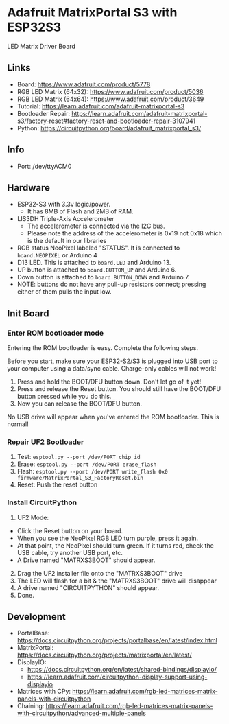 # Adafruit MatrixPortal S3 with ESP32S3
LED Matrix Driver Board

## Links
* Board: https://www.adafruit.com/product/5778
* RGB LED Matrix (64x32): https://www.adafruit.com/product/5036
* RGB LED Matrix (64x64): https://www.adafruit.com/product/3649
* Tutorial: https://learn.adafruit.com/adafruit-matrixportal-s3
* Bootloader Repair: https://learn.adafruit.com/adafruit-matrixportal-s3/factory-reset#factory-reset-and-bootloader-repair-3107941
* Python: https://circuitpython.org/board/adafruit_matrixportal_s3/

## Info
* Port: /dev/ttyACM0

## Hardware
* ESP32-S3 with 3.3v logic/power.
  - It has 8MB of Flash and 2MB of RAM.
* LIS3DH Triple-Axis Accelerometer
  - The accelerometer is connected via the I2C bus.
  - Please note the address of the accelerometer is 0x19 not 0x18 which is the default in our libraries
* RGB status NeoPixel labeled "STATUS". It is connected to `board.NEOPIXEL` or Arduino 4
* D13 LED. This is attached to `board.LED` and Arduino 13.
* UP button is attached to `board.BUTTON_UP` and Arduino 6.
* Down button is attached to `board.BUTTON_DOWN` and Arduino 7.
* NOTE: buttons do not have any pull-up resistors connect; pressing either of them pulls the input low.

## Init Board
### Enter ROM bootloader mode
Entering the ROM bootloader is easy. Complete the following steps.

Before you start, make sure your ESP32-S2/S3 is plugged into USB port to your computer using a data/sync cable. Charge-only cables will not work!

1. Press and hold the BOOT/DFU button down. Don't let go of it yet!
2. Press and release the Reset button. You should still have the BOOT/DFU button pressed while you do this.
3. Now you can release the BOOT/DFU button.

No USB drive will appear when you've entered the ROM bootloader. This is normal!

### Repair UF2 Bootloader
1. Test:  `esptool.py --port /dev/PORT chip_id`
2. Erase: `esptool.py --port /dev/PORT erase_flash`
3. Flash: `esptool.py --port /dev/PORT write_flash 0x0 firmware/MatrixPortal_S3_FactoryReset.bin`
4. Reset: Push the reset button

### Install CircuitPython
1. UF2 Mode:
  - Click the Reset button on your board.
  - When you see the NeoPixel RGB LED turn purple, press it again.
  - At that point, the NeoPixel should turn green. If it turns red, check the USB cable, try another USB port, etc.
  - A Drive named "MATRXS3BOOT" should appear.
2. Drag the UF2 installer file onto the "MATRXS3BOOT" drive
3. The LED will flash for a bit & the "MATRXS3BOOT" drive will disappear
4. A drive named "CIRCUITPYTHON" should appear.
5. Done.

## Development
* PortalBase: https://docs.circuitpython.org/projects/portalbase/en/latest/index.html
* MatrixPortal: https://docs.circuitpython.org/projects/matrixportal/en/latest/
* DisplayIO:
  - https://docs.circuitpython.org/en/latest/shared-bindings/displayio/
  - https://learn.adafruit.com/circuitpython-display-support-using-displayio
* Matrices with CPy: https://learn.adafruit.com/rgb-led-matrices-matrix-panels-with-circuitpython
* Chaining: https://learn.adafruit.com/rgb-led-matrices-matrix-panels-with-circuitpython/advanced-multiple-panels
